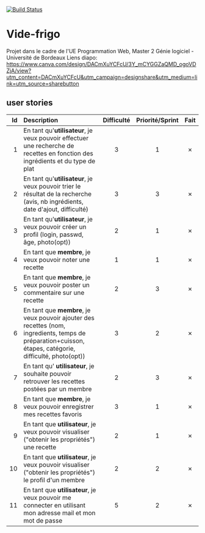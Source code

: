 [![Build Status](https://travis-ci.org/hkarom/Vide-frigo.svg?branch=master)](https://github.com/hkarom/Vide-frigo)

# Vide-frigo
Projet dans le cadre de l'UE Programmation Web, Master 2 Génie logiciel - Université de Bordeaux
Liens diapo: https://www.canva.com/design/DACmXuYCFcU/3Y_mCYGGZaQMD_ogoVDZjA/view?utm_content=DACmXuYCFcU&utm_campaign=designshare&utm_medium=link=utm_source=sharebutton
## user stories
| Id | Description | Difficulté | Priorité/Sprint | Fait |
|---:|:---|:---:|:---:|:---:|
| 1 | En tant qu'**utilisateur**, je veux pouvoir effectuer une recherche de recettes en fonction des ingrédients et du type de plat | 3 | 1 | ✗ |
| 2 | En tant qu'**utilisateur**, je veux pouvoir trier le résultat de la recherche (avis, nb ingrédients, date d'ajout, difficulté) | 3 | 3 | ✗ |
| 3 | En tant qu'**utilisateur**, je veux pouvoir créer un profil (login, passwd, âge, photo(opt)) | 2 | 1 | ✗ |
| 4 | En tant que **membre**, je veux pouvoir noter une recette | 1 | 1 | ✗ |
| 5 | En tant que **membre**, je veux pouvoir poster un commentaire sur une recette | 2 | 3 | ✗ |
| 6 | En tant que **membre**, je veux pouvoir ajouter des recettes (nom, ingredients, temps de préparation+cuisson, étapes, catégorie, difficulté, photo(opt)) | 3 | 2 | ✗ |
| 7 | En tant qu' **utilisateur**, je souhaite pouvoir retrouver les recettes postées par un membre | 2 | 3 | ✗ |
| 8 | En tant que **membre**, je veux pouvoir enregistrer mes recettes favoris | 3 | 1 | ✗ |
| 9 | En tant que **utilisateur**, je veux pouvoir visualiser ("obtenir les propriétés") une recette | 2 | 1 | ✗ |
| 10 | En tant que **utilisateur**, je veux pouvoir visualiser ("obtenir les propriétés") le profil d'un membre | 2 | 2 | ✗ |
| 11 | En tant que **utilisateur**, je veux pouvoir me connecter en utilisant mon adresse mail et mon mot de passe | 5 | 2 | ✗ |


